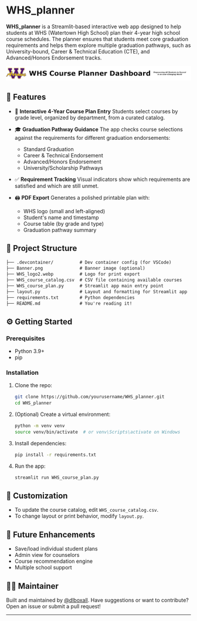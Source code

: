 # WHS\_planner

**WHS\_planner** is a Streamlit-based interactive web app designed to help students at WHS (Watertown High School) plan their 4-year high school course schedules. The planner ensures that students meet core graduation requirements and helps them explore multiple graduation pathways, such as University-bound, Career & Technical Education (CTE), and Advanced/Honors Endorsement tracks.

![WHS Planner Banner](./Banner.png)

## 🚀 Features

* 📅 **Interactive 4-Year Course Plan Entry**
  Students select courses by grade level, organized by department, from a curated catalog.

* 🎓 **Graduation Pathway Guidance**
  The app checks course selections against the requirements for different graduation endorsements:

  * Standard Graduation
  * Career & Technical Endorsement
  * Advanced/Honors Endorsement
  * University/Scholarship Pathways

* ✅ **Requirement Tracking**
  Visual indicators show which requirements are satisfied and which are still unmet.

* 🖨️ **PDF Export**
  Generates a polished printable plan with:

  * WHS logo (small and left-aligned)
  * Student's name and timestamp
  * Course table (by grade and type)
  * Graduation pathway summary

## 📂 Project Structure

```
├── .devcontainer/          # Dev container config (for VSCode)
├── Banner.png              # Banner image (optional)
├── WHS_logo2.webp          # Logo for print export
├── WHS_course_catalog.csv  # CSV file containing available courses
├── WHS_course_plan.py      # Streamlit app main entry point
├── layout.py               # Layout and formatting for Streamlit app
├── requirements.txt        # Python dependencies
├── README.md               # You're reading it!
```

## ⚙️ Getting Started

### Prerequisites

* Python 3.9+
* pip

### Installation

1. Clone the repo:

   ```bash
   git clone https://github.com/yourusername/WHS_planner.git
   cd WHS_planner
   ```

2. (Optional) Create a virtual environment:

   ```bash
   python -m venv venv
   source venv/bin/activate  # or venv\Scripts\activate on Windows
   ```

3. Install dependencies:

   ```bash
   pip install -r requirements.txt
   ```

4. Run the app:

   ```bash
   streamlit run WHS_course_plan.py
   ```

## 📌 Customization

* To update the course catalog, edit `WHS_course_catalog.csv`.
* To change layout or print behavior, modify `layout.py`.

## 🧩 Future Enhancements

* Save/load individual student plans
* Admin view for counselors
* Course recommendation engine
* Multiple school support

## 🙋‍♀️ Maintainer

Built and maintained by [@dlboxall](https://github.com/dlboxall).
Have suggestions or want to contribute? Open an issue or submit a pull request!

---
